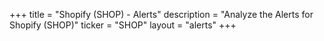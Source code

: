 +++
title = "Shopify (SHOP) - Alerts"
description = "Analyze the Alerts for Shopify (SHOP)"
ticker = "SHOP"
layout = "alerts"
+++

